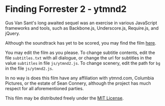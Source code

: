 Finding Forrester 2 - ytmnd2
============================

Gus Van Sant's long awaited sequel was an exercise in various JavaScript frameworks and tools, such as Backbone.js, Underscore.js, Require.js, and jQuery.

Although the soundtrack has yet to be scored, you may find the film [here](http://josephl.github.com/ytmnd2).

You may edit the film as you please. To change subtitle contents, edit the file `subtitles.txt` with all dialogue, or change the url for subtitles in the value `subtitles` in file `js/ytmnd2.js`. To change scenery, edit the path for `bg` in the file `js/ytmnd2.js`.

In no way is does this film have any affiliation with ytmnd.com, Columbia Pictures, or the estate of Sean Connery, although the project has much respect for all aforementioned parties.

This film may be distributed freely under the [MIT License](http://opensource.org/licenses/MIT).
